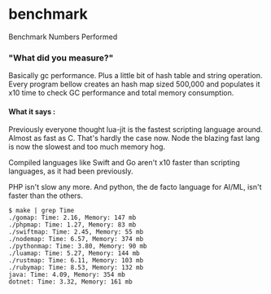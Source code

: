 # benchmark
Benchmark Numbers
Performed 

### "What did you measure?"

Basically gc performance. Plus a little bit of hash table and string operation.
Every program bellow creates an hash map sized 500,000 and populates it x10 time to check GC performance and total memory consumption.

#### What it says :

Previously everyone thought lua-jit is the fastest scripting language around. Almost as fast as C. That's hardly the case now. Node the blazing fast lang is now the slowest and too much memory hog.

Compiled languages like Swift and Go aren't x10 faster than scripting languages, as it had been previously.

PHP isn't slow any more. And python, the de facto language for AI/ML, isn't faster than the others.
```
$ make | grep Time
./gomap: Time: 2.16, Memory: 147 mb
./phpmap: Time: 1.27, Memory: 83 mb
./swiftmap: Time: 2.45, Memory: 55 mb
./nodemap: Time: 6.57, Memory: 374 mb
./pythonmap: Time: 3.80, Memory: 90 mb
./luamap: Time: 5.27, Memory: 144 mb
./rustmap: Time: 6.11, Memory: 103 mb
./rubymap: Time: 8.53, Memory: 132 mb
java: Time: 4.09, Memory: 354 mb
dotnet: Time: 3.32, Memory: 161 mb
```
